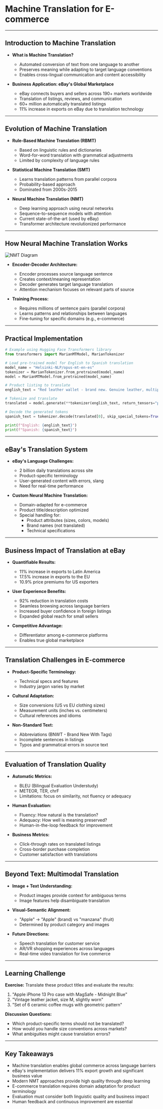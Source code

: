 # Machine Translation for E-commerce

---

## Introduction to Machine Translation

- **What is Machine Translation?**
  - Automated conversion of text from one language to another
  - Preserves meaning while adapting to target language conventions
  - Enables cross-lingual communication and content accessibility

- **Business Application: eBay's Global Marketplace**
  - eBay connects buyers and sellers across 190+ markets worldwide
  - Translation of listings, reviews, and communication
  - 60+ million automatically translated listings
  - 11% increase in exports on eBay due to translation technology

---

## Evolution of Machine Translation

- **Rule-Based Machine Translation (RBMT)**
  - Based on linguistic rules and dictionaries
  - Word-for-word translation with grammatical adjustments
  - Limited by complexity of language rules

- **Statistical Machine Translation (SMT)**
  - Learns translation patterns from parallel corpora
  - Probability-based approach
  - Dominated from 2000s-2015

- **Neural Machine Translation (NMT)**
  - Deep learning approach using neural networks
  - Sequence-to-sequence models with attention
  - Current state-of-the-art (used by eBay)
  - Transformer architecture revolutionized performance

---

## How Neural Machine Translation Works

![NMT Diagram](https://miro.medium.com/max/1400/1*1N2SilsnDfV9CMH9FpfW_w.png)

- **Encoder-Decoder Architecture:**
  - Encoder processes source language sentence
  - Creates context/meaning representation
  - Decoder generates target language translation
  - Attention mechanism focuses on relevant parts of source

- **Training Process:**
  - Requires millions of sentence pairs (parallel corpora)
  - Learns patterns and relationships between languages
  - Fine-tuning for specific domains (e.g., e-commerce)

---

## Practical Implementation

```python
# Example using Hugging Face Transformers library
from transformers import MarianMTModel, MarianTokenizer

# Load pre-trained model for English to Spanish translation
model_name = "Helsinki-NLP/opus-mt-en-es"
tokenizer = MarianTokenizer.from_pretrained(model_name)
model = MarianMTModel.from_pretrained(model_name)

# Product listing to translate
english_text = "Red leather wallet - brand new. Genuine leather, multiple card slots."

# Tokenize and translate
translated = model.generate(**tokenizer(english_text, return_tensors="pt", padding=True))

# Decode the generated tokens
spanish_text = tokenizer.decode(translated[0], skip_special_tokens=True)

print(f"English: {english_text}")
print(f"Spanish: {spanish_text}")
```

---

## eBay's Translation System

- **eBay's Language Challenges:**
  - 2 billion daily translations across site
  - Product-specific terminology
  - User-generated content with errors, slang
  - Need for real-time performance

- **Custom Neural Machine Translation:**
  - Domain-adapted for e-commerce
  - Product title/description optimized
  - Special handling for:
    - Product attributes (sizes, colors, models)
    - Brand names (not translated)
    - Technical specifications

---

## Business Impact of Translation at eBay

- **Quantifiable Results:**
  - 11% increase in exports to Latin America
  - 17.5% increase in exports to the EU
  - 10.9% price premiums for US exporters

- **User Experience Benefits:**
  - 92% reduction in translation costs
  - Seamless browsing across language barriers
  - Increased buyer confidence in foreign listings
  - Expanded global reach for small sellers

- **Competitive Advantage:**
  - Differentiator among e-commerce platforms
  - Enables true global marketplace

---

## Translation Challenges in E-commerce

- **Product-Specific Terminology:**
  - Technical specs and features
  - Industry jargon varies by market

- **Cultural Adaptation:**
  - Size conversions (US vs EU clothing sizes)
  - Measurement units (inches vs. centimeters)
  - Cultural references and idioms

- **Non-Standard Text:**
  - Abbreviations (BNWT - Brand New With Tags)
  - Incomplete sentences in listings
  - Typos and grammatical errors in source text

---

## Evaluation of Translation Quality

- **Automatic Metrics:**
  - BLEU (Bilingual Evaluation Understudy)
  - METEOR, TER, chrF
  - Limitations: focus on similarity, not fluency or adequacy

- **Human Evaluation:**
  - Fluency: How natural is the translation?
  - Adequacy: How well is meaning preserved?
  - Human-in-the-loop feedback for improvement

- **Business Metrics:**
  - Click-through rates on translated listings
  - Cross-border purchase completion
  - Customer satisfaction with translations

---

## Beyond Text: Multimodal Translation

- **Image + Text Understanding:**
  - Product images provide context for ambiguous terms
  - Image features help disambiguate translation

- **Visual-Semantic Alignment:**
  - "Apple" → "Apple" (brand) vs "manzana" (fruit)
  - Determined by product category and images

- **Future Directions:**
  - Speech translation for customer service
  - AR/VR shopping experiences across languages
  - Real-time video translation for live commerce

---

## Learning Challenge

**Exercise:** Translate these product titles and evaluate the results:

1. "Apple iPhone 13 Pro case with MagSafe - Midnight Blue"
2. "Vintage leather jacket, size M, slightly worn"
3. "Set of 6 ceramic coffee mugs with geometric pattern"

**Discussion Questions:**
- Which product-specific terms should not be translated?
- How would you handle size conventions across markets?
- What ambiguities might cause translation errors?

---

## Key Takeaways

- Machine translation enables global commerce across language barriers
- eBay's implementation delivers 11% export growth and significant business value
- Modern NMT approaches provide high quality through deep learning
- E-commerce translation requires domain adaptation for product terminology
- Evaluation must consider both linguistic quality and business impact
- Human feedback and continuous improvement are essential 
